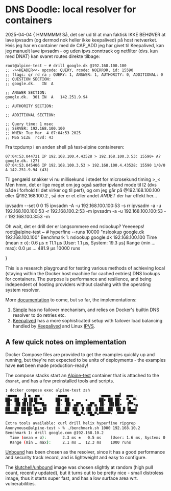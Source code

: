 DNS Doodle: local resolver for containers
=========================================

2025-04-04 {
  HMMMMM! Så, det ser ud til at man faktisk IKKE BEHØVER at lave ipvsadm (og
  dermod nok heller ikke keepalived) på host netværket. Hvis jeg har en
  container med de CAP_ADD jeg har givet til Keepalived, kan jeg manuelt lave
  ipvsadm - og uden ipvs.conntrack og netfilter (dvs. kun med DNAT) kan svaret
  routes direkte tilbage:

```
root@alpine-test ~ # drill google.dk @192.168.100.100
;; ->>HEADER<<- opcode: QUERY, rcode: NOERROR, id: 15590
;; flags: qr rd ra ; QUERY: 1, ANSWER: 1, AUTHORITY: 0, ADDITIONAL: 0
;; QUESTION SECTION:
;; google.dk.	IN	A

;; ANSWER SECTION:
google.dk.	301	IN	A	142.251.9.94

;; AUTHORITY SECTION:

;; ADDITIONAL SECTION:

;; Query time: 1 msec
;; SERVER: 192.168.100.100
;; WHEN: Tue Mar  4 07:04:53 2025
;; MSG SIZE  rcvd: 43
```

  Fra tcpdump i en anden shell på test-alpine containeren:
```
07:04:53.044721 IP 192.168.100.4.43528 > 192.168.100.3.53: 15590+ A? google.dk. (27)
07:04:53.045406 IP 192.168.100.3.53 > 192.168.100.4.43528: 15590 1/0/0 A 142.251.9.94 (43)
```

  Til gengæld snakker vi nu millisekund i stedet for microsekund timing >_<
  Men hmm, det er lige meget om jeg også sætter ipvland mode til l2 (dvs både
  i forhold til det virker og til perf), og om jeg går på @192.168.100.100 eller
  @192.168.100.2 , så der er et eller andet *ANDET* der har effekt her...


ipvsadm --set 0 0 15
ipvsadm -A -u 192.168.100.100:53 -s rr
ipvsadm -a -u 192.168.100.100:53 -r 192.168.100.2:53 -m
ipvsadm -a -u 192.168.100.100:53 -r 192.168.100.3:53 -m

  Oh wait, det er drill der er langsommere end nslookup? Yeeeeeps!
  root@alpine-test ~ # hyperfine --runs 10000 "nslookup google.dk 192.168.100.100"
Benchmark 1: nslookup google.dk 192.168.100.100
  Time (mean ± σ):       0.6 µs ±  11.1 µs    [User: 1.1 µs, System: 19.3 µs]
  Range (min … max):     0.0 µs … 481.9 µs    10000 runs


}



This is a research playground for testing various methods of achieving local
(staying within the Docker host machine for cached entries) DNS lookups for
containers. The purpose is performance and resilience, and being independent
of hosting providers without clashing with the operating system resolver.

More [documentation](./doc/) to come, but so far, the implementations:

1. [Simple](./simple/) has no failover mechanism, and relies on Docker's
   builtin DNS resolver to do retries etc.
2. [Keepalived](./keepalived/) has a more sophisticated setup with failover
   load balancing handled by [Keepalived](https://www.keepalived.org/) and
   Linux [IPVS](http://www.linuxvirtualserver.org/).


## A few quick notes on implementation

Docker Compose files are provided to get the examples quickly up and running,
but they're not expected to be units of deployments - the examples have **not**
been made production-ready!

The compose stacks start an [Alpine-test](./docker/alpine-test/) container that
is attached to the `dnsnet`, and has a few preinstalled tools and scripts.
```sh
❯ docker compose exec alpine-test zsh
·▄▄▄▄   ▐ ▄ .▄▄ ·     ·▄▄▄▄              ·▄▄▄▄  ▄▄▌  ▄▄▄ .
██▪ ██ •█▌▐█▐█ ▀.     ██▪ ██ ▪     ▪     ██▪ ██ ██•  ▀▄.▀·
▐█· ▐█▌▐█▐▐▌▄▀▀▀█▄    ▐█· ▐█▌ ▄█▀▄  ▄█▀▄ ▐█· ▐█▌██▪  ▐▀▀▪▄
██. ██ ██▐█▌▐█▄▪▐█    ██. ██ ▐█▌.▐▌▐█▌.▐▌██. ██ ▐█▌▐▌▐█▄▄▌
▀▀▀▀▀• ▀▀ █▪ ▀▀▀▀     ▀▀▀▀▀•  ▀█▄▀▪ ▀█▄▀▪▀▀▀▀▀• .▀▀▀  ▀▀▀

Extra tools available: curl drill helix hyperfine ripgrep
Anonymouse@alpine-test ~ % ./benchmark.sh 1000 192.168.10.2
Benchmark 1: drill google.com @192.168.10.2
  Time (mean ± σ):       2.3 ms ±   0.5 ms    [User: 1.6 ms, System: 0.6 ms]
  Range (min … max):     2.1 ms …  12.3 ms    1000 runs
```

[Unbound](https://www.nlnetlabs.nl/projects/unbound/aboutd) has been chosen
as the resolver, since it has a good performance and security track record,
and is lightweight and easy to configure.

The [klutchell/unbound](https://hub.docker.com/r/klutchell/unbound) image
was chosen slightly at random (high pull count, recently updated), but it
turns out to be pretty nice - small distroless image, thus it starts super
fast, and has a low surface area wrt. vulnerabilities.
